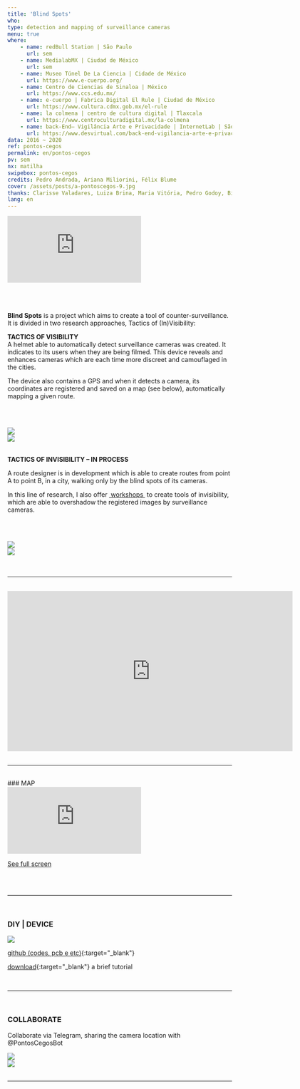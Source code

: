 ```yaml
---
title: 'Blind Spots'
who: 
type: detection and mapping of surveillance cameras 
menu: true
where:
    - name: redBull Station | São Paulo
      url: sem
    - name: MedialabMX | Ciudad de México
      url: sem
    - name: Museo Túnel De La Ciencia | Cidade de México
      url: https://www.e-cuerpo.org/
    - name: Centro de Ciencias de Sinaloa | México
      url: https://www.ccs.edu.mx/
    - name: e-cuerpo | Fabrica Digital El Rule | Ciudad de México
      url: https://www.cultura.cdmx.gob.mx/el-rule
    - name: la colmena | centro de cultura digital | Tlaxcala
      url: https://www.centroculturadigital.mx/la-colmena
    - name: back-End– Vigilância Arte e Privacidade | InternetLab | São Paulo
      url: https://www.desvirtual.com/back-end-vigilancia-arte-e-privacidade/
data: 2016 ~ 2020
ref: pontos-cegos
permalink: en/pontos-cegos
pv: sem
nx: matilha
swipebox: pontos-cegos
credits: Pedro Andrada, Ariana Miliorini, Félix Blume
cover: /assets/posts/a-pontoscegos-9.jpg
thanks: Clarisse Valadares, Luiza Brina, Maria Vitória, Pedro Godoy, Bizafra, Thiago Hersan
lang: en
---
```


<div class="video-wrapper video-wrapper-16x9">
    <iframe src="https://www.youtube.com/embed/bECVsfDJvQI" frameborder="0" allow="accelerometer; clipboard-write; encrypted-media; gyroscope; picture-in-picture" allowfullscreen></iframe>
</div>
<br>
<br><br>

**Blind Spots** is a project which aims to create a tool of counter-surveillance. It is divided in two research approaches, Tactics of (In)Visibility:
  
**TACTICS OF VISIBILITY**
<br>
A helmet able to automatically detect surveillance cameras  was created. It indicates to its users when they are being filmed. This device reveals and enhances cameras which are each time more discreet and camouflaged in the cities.  
  
The device also contains a GPS and when it detects a camera, its coordinates are registered and saved on a map (see below), automatically mapping a given route.

<br><br>
 <div class="row">
  <div class="column">
    <img src="../assets/posts/a-pontoscegos-9.jpg" class="img-border">
  </div>
  <div class="column">
    <img src="../assets/posts/b-pontoscegos-9.jpg" class="img-border">
  </div>
</div>

<br>

**TACTICS OF INVISIBILITY – IN PROCESS**
  
A route designer is in development which is able to create routes from point A to point B, in a city, walking only by the blind spots of its cameras.
  
In this line of research, I also offer <a href="../workshops" target="_blank">&nbsp;workshops&nbsp;</a> to create tools of invisibility, which are able to overshadow the registered images by surveillance cameras. 
  
<br><br>
<div class="row">
  <div class="column">
    <img src="../assets/posts/a-pontoscegos-7.jpg" class="img-border">
  </div>
  <div class="column">
    <img src="../assets/posts/b-pontoscegos-7.jpg" class="img-border">
  </div>
</div>
<br><br>

---

<br>
<div class="video-wrapper video-wrapper-16x9">
    <iframe src="https://player.vimeo.com/video/232335840" width="640" height="360" frameborder="0" allow="autoplay; fullscreen" allowfullscreen></iframe>
</div>

<br>

---

<br>
### MAP


  <div class="video-wrapper video-wrapper-16x9">
    <iframe frameBorder="0" src="https://umap.openstreetmap.fr/en/map/pontos-cegos_102015?scaleControl=false&miniMap=false&scrollWheelZoom=false&zoomControl=true&allowEdit=false&moreControl=true&searchControl=null&tilelayersControl=null&embedControl=null&datalayersControl=true&onLoadPanel=undefined&captionBar=false"></iframe><p><a href="https://umap.openstreetmap.fr/en/map/pontos-cegos_102015">See full screen</a></p>
  </div>
  
<br><br>

---

<br>
  
### DIY | DEVICE

![](../assets/posts/diy-pontoscegos.png)

[github (codes, pcb e etc)](https://github.com/saralana/Pontos-Cegos){:target="_blank"}
  
[download](../assets/docs/tutorial-pontos-cegos.pdf){:target="_blank"} a brief tutorial


<br>

---

<br>

### COLLABORATE

Collaborate via Telegram, sharing the camera location with @PontosCegosBot

<div class="row">
  <div class="column">
    <img src="../assets/posts/a-pontoscegos-10.jpg">
  </div>
  <div class="column">
    <img src="../assets/posts/b-pontoscegos-10.jpg">
  </div>
</div>

<br>

---

<br>